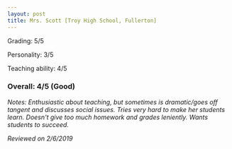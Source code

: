 ```yaml
---
layout: post
title: Mrs. Scott [Troy High School, Fullerton]
---
```


Grading: 5/5

Personality: 3/5

Teaching ability: 4/5

### Overall: 4/5 (Good)

*Notes: Enthusiastic about teaching, but sometimes is dramatic/goes off tangent and discusses social issues. Tries very hard to 
make her students learn. Doesn't give too much homework and grades leniently. Wants students to succeed.*

*Reviewed on 2/6/2019*
